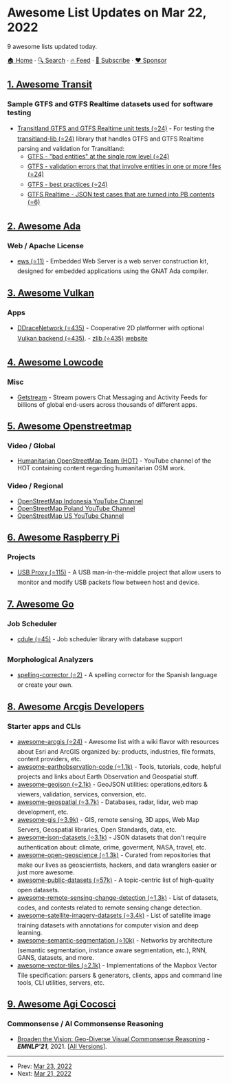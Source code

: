 # Awesome List Updates on Mar 22, 2022

9 awesome lists updated today.

[🏠 Home](/README.md) · [🔍 Search](https://www.trackawesomelist.com/search/) · [🔥 Feed](https://www.trackawesomelist.com/rss.xml) · [📮 Subscribe](https://trackawesomelist.us17.list-manage.com/subscribe?u=d2f0117aa829c83a63ec63c2f&id=36a103854c) · [❤️  Sponsor](https://github.com/sponsors/theowenyoung)



## [1. Awesome Transit](/content/CUTR-at-USF/awesome-transit/README.md)

### Sample GTFS and GTFS Realtime datasets used for software testing

*   [Transitland GTFS and GTFS Realtime unit tests (⭐24)](https://github.com/interline-io/transitland-lib) - For testing the [transitland-lib (⭐24)](https://github.com/interline-io/transitland-lib) library that handles GTFS and GTFS Realtime parsing and validation for Transitland:
    *   [GTFS - "bad entities" at the single row level (⭐24)](https://github.com/interline-io/transitland-lib/tree/master/test/data/bad-entities)
    *   [GTFS - validation errors that that involve entities in one or more files (⭐24)](https://github.com/interline-io/transitland-lib/tree/master/test/data/validator/errors)
    *   [GTFS - best practices (⭐24)](https://github.com/interline-io/transitland-lib/tree/master/test/data/validator/best-practices)
    *   [GTFS Realtime - JSON test cases that are turned into PB contents (⭐6)](https://github.com/interline-io/transitland-server/tree/main/test/data/rt)

## [2. Awesome Ada](/content/ohenley/awesome-ada/README.md)

### Web / Apache License

*   [ews (⭐11)](https://github.com/simonjwright/ews) - Embedded Web Server is a web server construction kit, designed for embedded applications using the GNAT Ada compiler.

## [3. Awesome Vulkan](/content/vinjn/awesome-vulkan/README.md)

### Apps

*   [DDraceNetwork (⭐435)](https://github.com/ddnet/ddnet/) - Cooperative 2D platformer with optional [Vulkan backend (⭐435)](https://github.com/ddnet/ddnet/blob/master/src/engine/client/backend/vulkan/backend_vulkan.cpp). - [zlib (⭐435)](https://github.com/ddnet/ddnet/blob/master/license.txt) [website](https://ddnet.tw/)

## [4. Awesome Lowcode](/content/antdimot/awesome-lowcode/README.md)

### Misc

*   [Getstream](https://getstream.io) - Stream powers Chat Messaging and Activity Feeds for billions of global end-users across thousands of different apps.

## [5. Awesome Openstreetmap](/content/osmlab/awesome-openstreetmap/README.md)

### Video / Global

*   [Humanitarian OpenStreetMap Team (HOT)](https://www.youtube.com/user/hotosm) - YouTube channel of the HOT containing content regarding humanitarian OSM work.

### Video / Regional

*   [OpenStreetMap Indonesia YouTube Channel](https://www.youtube.com/channel/UCRqMbcsT9ummMvByc1BlsDQ)
*   [OpenStreetMap Poland YouTube Channel](https://www.youtube.com/channel/UCH4PSBSafxZ-YWg8RCRbHjA)
*   [OpenStreetMap US YouTube Channel](https://www.youtube.com/channel/UCQpS2iHNVR-_6nAxt87nwCw)

## [6. Awesome Raspberry Pi](/content/thibmaek/awesome-raspberry-pi/README.md)

### Projects

*   [USB Proxy (⭐115)](https://github.com/AristoChen/usb-proxy) - A USB man-in-the-middle project that allow users to monitor and modify USB packets flow between host and device.

## [7. Awesome Go](/content/avelino/awesome-go/README.md)

### Job Scheduler

*   [cdule (⭐45)](https://github.com/deepaksinghvi/cdule) - Job scheduler library with database support

### Morphological Analyzers

*   [spelling-corrector (⭐2)](https://github.com/jorelosorio/spellingcorrector) - A spelling corrector for the Spanish language or create your own.

## [8. Awesome Arcgis Developers](/content/Esri/awesome-arcgis-developers/README.md)

### Starter apps and CLIs

*   [awesome-arcgis (⭐24)](https://github.com/esri-es/awesome-arcgis/) - Awesome list with a wiki flavor with resources about Esri and ArcGIS organized by: products, industries, file formats, content providers, etc.
*   [awesome-earthobservation-code (⭐1.1k)](https://github.com/acgeospatial/awesome-earthobservation-code) - Tools, tutorials, code, helpful projects and links about Earth Observation and Geospatial stuff.
*   [awesome-geojson (⭐2.1k)](https://github.com/tmcw/awesome-geojson) - GeoJSON utilities: operations,editors & viewers, validation, services, conversion, etc.
*   [awesome-geospatial (⭐3.7k)](https://github.com/sacridini/Awesome-Geospatial) - Databases, radar, lidar, web map development, etc.
*   [awesome-gis (⭐3.9k)](https://github.com/sshuair/awesome-gis) - GIS, remote sensing, 3D apps, Web Map Servers, Geospatial libraries, Open Standards, data, etc.
*   [awesome-json-datasets (⭐3.1k)](https://github.com/jdorfman/awesome-json-datasets) - JSON datasets that don't require authentication about: climate, crime, goverment, NASA, travel, etc.
*   [awesome-open-geoscience (⭐1.3k)](https://github.com/softwareunderground/awesome-open-geoscience) - Curated from repositories that make our lives as geoscientists, hackers, and data wranglers easier or just more awesome.
*   [awesome-public-datasets (⭐57k)](https://github.com/awesomedata/awesome-public-datasets) - A topic-centric list of high-quality open datasets.
*   [awesome-remote-sensing-change-detection (⭐1.3k)](https://github.com/wenhwu/awesome-remote-sensing-change-detection) - List of datasets, codes, and contests related to remote sensing change detection.
*   [awesome-satellite-imagery-datasets (⭐3.4k)](https://github.com/chrieke/awesome-satellite-imagery-datasets) - List of satellite image training datasets with annotations for computer vision and deep learning.
*   [awesome-semantic-segmentation (⭐10k)](https://github.com/mrgloom/awesome-semantic-segmentation) - Networks by architecture (semantic segmentation, instance aware segmentation, etc.), RNN, GANS, datasets, and more.
*   [awesome-vector-tiles (⭐2.1k)](https://github.com/mapbox/awesome-vector-tiles) - Implementations of the Mapbox Vector Tile specification: parsers & generators, clients, apps and command line tools, CLI utilities, servers, etc.

## [9. Awesome Agi Cocosci](/content/YuzheSHI/awesome-agi-cocosci/README.md)

### Commonsense / AI Commonsense Reasoning

*   [Broaden the Vision: Geo-Diverse Visual Commonsense Reasoning](https://aclanthology.org/2021.emnlp-main.162/) - ***EMNLP'21***, 2021. \[[All Versions](https://scholar.google.com/scholar?cluster=12305856131717604775\&hl=en\&as_sdt=0,5)].

---

- Prev: [Mar 23, 2022](/content/2022/03/23/README.md)
- Next: [Mar 21, 2022](/content/2022/03/21/README.md)